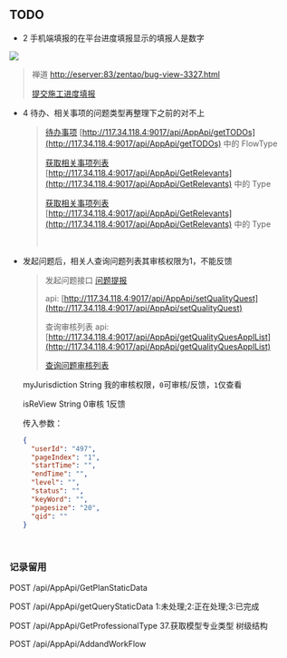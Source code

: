 ## TODO

* 2 手机端填报的在平台进度填报显示的填报人是数字

![](http://eserver:83/zentao/data/upload/1/201812/13163852019380f6.png)

> 禅道 [http://eserver:83/zentao/bug-view-3327.html](http://eserver:83/zentao/bug-view-3327.html)
>
> [提交施工进度填报](api/business/Progress/setPlanSubmitHistory.md)

* 4 待办、相关事项的问题类型再整理下之前的对不上

  > [待办事项](api/message/getTODOs.md)   [http://117.34.118.4:9017/api/AppApi/getTODOs](http://117.34.118.4:9017/api/AppApi/getTODOs)  中的  FlowType
  >
  > [获取相关事项列表](api/message/GetRelevants.md)  [http://117.34.118.4:9017/api/AppApi/GetRelevants](http://117.34.118.4:9017/api/AppApi/GetRelevants) 中的  Type
  >
  > [获取相关事项列表](api/message/GetRelevants.md)  [http://117.34.118.4:9017/api/AppApi/GetRelevants](http://117.34.118.4:9017/api/AppApi/GetRelevants) 中的  Type
  >
  > ​

* 发起问题后，相关人查询问题列表其审核权限为1，不能反馈

  > 发起问题接口 [问题提报](api/business/Problem/setQualityQuest.md)
  >
  > api: [http://117.34.118.4:9017/api/AppApi/setQualityQuest](http://117.34.118.4:9017/api/AppApi/setQualityQuest)
  >
  > 查询审核列表 api:[http://117.34.118.4:9017/api/AppApi/getQualityQuesApplList](http://117.34.118.4:9017/api/AppApi/getQualityQuesApplList)
  >
  > [查询问题审核列表](api/business/Problem/getQualityQuesApplList.md)

  myJurisdiction     String  我的审核权限，`0`可审核/反馈，`1`仅查看

  isReView   String  0审核 1反馈

  传入参数：

  ```json
  {
    "userId": "497",
    "pageIndex": "1",
    "startTime": "",
    "endTime": "",
    "level": "",
    "status": "",
    "keyWord": "",
    "pagesize": "20",
    "qid": ""
  }
  ```

​

### 记录留用

POST /api/AppApi/GetPlanStaticData

POST /api/AppApi/getQueryStaticData 1:未处理;2:正在处理;3:已完成

POST /api/AppApi/GetProfessionalType 37.获取模型专业类型 树级结构

POST /api/AppApi/AddandWorkFlow

